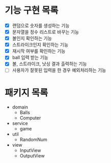 # 기능 구현 목록
- [x] 랜덤으로 숫자를 생성하는 기능
- [x] 문자열을 정수 리스트로 바꾸는 기능
- [x] 볼인지 확인하는 기능
- [x] 스트라이크인지 확인하는 기능
- [x] 재시작 여부를 확인하는 기능
- [x] ball 입력 받는 기능
- [x] 볼, 스트라이크, 낫싱 결과 출력하는 기능
- [ ] 사용자가 잘못된 입력을 한 경우 예외처리하는 기능

# 패키지 목록
- domain
  - Balls
  - Computer
- service
  - game
- util
  - RandomNum
- view
  - InputView
  - OutputView